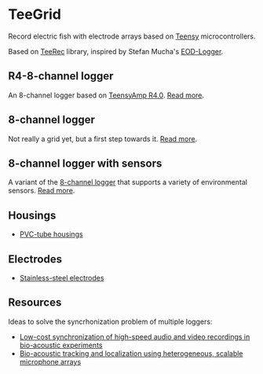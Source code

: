 # TeeGrid

Record electric fish with electrode arrays based on
[Teensy](https://www.pjrc.com/teensy/) microcontrollers.

Based on [TeeRec](https://github.com/janscience/TeeRec) library,
inspired by Stefan Mucha's
[EOD-Logger](https://github.com/muchaste/EOD-Logger).


## R4-8-channel logger

An 8-channel logger based on [TeensyAmp
  R4.0](https://github.com/janscience/Teensy_Amp/tree/main/R4.0). [Read
  more](R4-8channel-logger/).


## 8-channel logger

Not really a grid yet, but a first step towards it. [Read
more](8channel-logger/).


## 8-channel logger with sensors

A variant of the [8-channel logger](8channel-logger/) that
supports a variety of environmental sensors. [Read
more](8channel-sensors-logger/).


## Housings

- [PVC-tube housings](doc/pvc-tube-housing)


## Electrodes

- [Stainless-steel electrodes](doc/steel-electrodes)


## Resources

Ideas to solve the syncrhonization problem of multiple loggers:

- [Low-cost synchronization of high-speed audio and video recordings
  in bio-acoustic experiments](https://doi.org/10.1242/jeb.173724)
- [Bio-acoustic tracking and localization using heterogeneous,
  scalable microphone
  arrays](https://doi.org/10.1038/s42003-021-02746-2)
